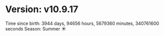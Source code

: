 # Version: v10.9.17
Time since birth: 3944 days, 94656 hours, 5679360 minutes, 340761600 seconds
Season: Summer ☀️
